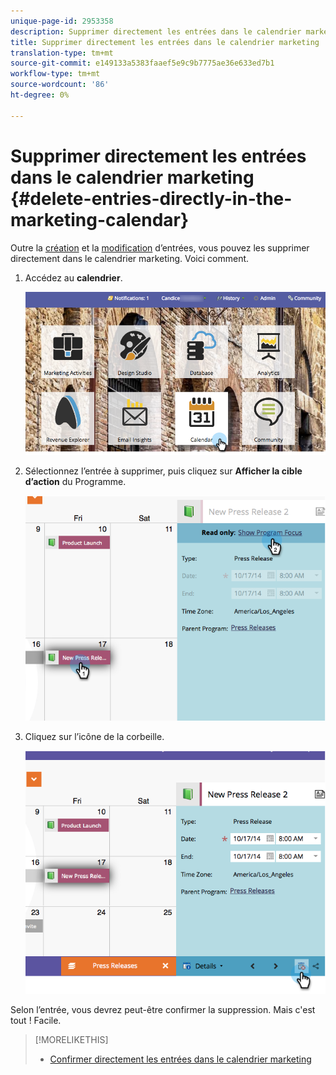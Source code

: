 ```yaml
---
unique-page-id: 2953358
description: Supprimer directement les entrées dans le calendrier marketing - Documents marketing - Documentation du produit
title: Supprimer directement les entrées dans le calendrier marketing
translation-type: tm+mt
source-git-commit: e149133a5383faaef5e9c9b7775ae36e633ed7b1
workflow-type: tm+mt
source-wordcount: '86'
ht-degree: 0%

---
```



# Supprimer directement les entrées dans le calendrier marketing {#delete-entries-directly-in-the-marketing-calendar}

Outre la [création](create-entries-directly-in-the-marketing-calendar.md) et la [modification](edit-entries-directly-in-the-marketing-calendar.md) d’entrées, vous pouvez les supprimer directement dans le calendrier marketing. Voici comment.

1. Accédez au **calendrier**.

   ![](assets/2017-05-10-15-30-47-4.png)

1. Sélectionnez l’entrée à supprimer, puis cliquez sur **Afficher la cible d’action** du Programme.

   ![](assets/image2014-10-20-13-3a20-3a33.png)

1. Cliquez sur l’icône de la corbeille.

   ![](assets/image2014-10-20-13-3a20-3a42.png)

Selon l’entrée, vous devrez peut-être confirmer la suppression. Mais c&#39;est tout ! Facile.

>[!MORELIKETHIS]
>
>* [Confirmer directement les entrées dans le calendrier marketing](confirm-entries-directly-in-the-marketing-calendar.md)

>



